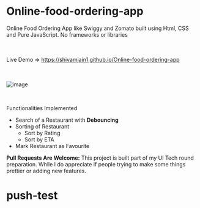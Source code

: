 # Online-food-ordering-app
Online Food Ordering App like Swiggy and Zomato built using Html, CSS and Pure JavaScript. No frameworks or libraries <br/><br/><br/>

Live Demo => https://shivamjain1.github.io/Online-food-ordering-app  <br/><br/><br/>

![image](https://user-images.githubusercontent.com/28086341/102119032-855d4280-3e66-11eb-8070-59a73b68a918.png)

<br/>

Functionalities Implemented <br/>
* Search of a Restaurant with <b>Debouncing</b>
* Sorting of Restaurant
  * Sort by Rating
  * Sort by ETA
* Mark Restaurant as Favourite


<b>Pull Requests Are Welcome:</b> This project is built part of my UI Tech round preparation. While I do appreciate if people trying to make some things prettier or adding new features.
# push-test
